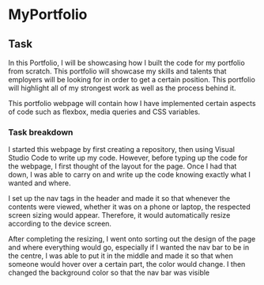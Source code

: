 # MyPortfolio

## Task

In this Portfolio, I will be showcasing how I built the code for my portfolio from scratch. This portfolio will showcase my skills and talents that employers will be looking for in order to get a certain position. This portfolio will highlight all of my strongest work as well as the process behind it. 

This portfolio webpage will contain how I have implemented certain aspects of code such as flexbox, media queries and CSS variables. 


### Task breakdown
I started this webpage by first creating a repository, then using Visual Studio Code to write up my code. However, before typing up the code for the webpage, I first thought of the layout for the page. Once I had that down, I was able to carry on and write up the code knowing exactly what I wanted and where. 

I set up the nav tags in the header and made it so that whenever the contents were viewed, whether it was on a phone or laptop, the respected screen sizing would appear. Therefore, it would automatically resize according to the device screen.

After completing the resizing, I went onto sorting out the design of the page and where everything would go, especially if I wanted the nav bar to be in the centre, I was able to put it in the middle and made it so that when someone would hover over a certain part, the color would change. I then changed the background color so that the nav bar was visible 